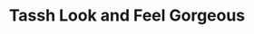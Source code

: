 ---
title: "Tassh Look and Feel Gorgeous"
url: /accra/tassh-look-and-feel-gorgeous/
shop: beauty
---